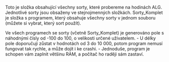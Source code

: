 Toto je složka obsahující všechny sorty, které probereme na hodinách ALG. 
Jednotlivé sorty jsou obsaženy ve stejnojmenných složkách.
Sorty_Komplet je složka s programem, který obsahuje všechny sorty v jednom souboru (můžete si vybrat, který sort použít).

Ve všech programech se sorty (včetně Sorty_Komplet) je generováno pole s náhodnými čísly od -100 do 100, o velikosti určené uživatelem.
      - U délky pole doporučuji zůstat v hodnotách od 3 do 10 000, potom program nemusí fungovat tak rychle, a může dojít i ke crashi. 
            - Jednoduše, program je schopen vám zaplnit většinu RAM, a počítač ho raději sám zastaví.
